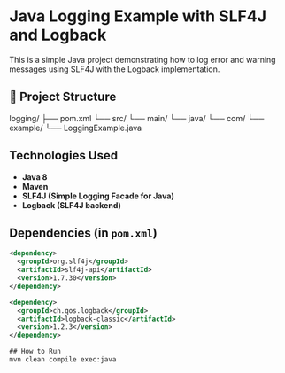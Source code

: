 # Java Logging Example with SLF4J and Logback

This is a simple Java project demonstrating how to log error and warning messages using SLF4J with the Logback implementation.


## 📁 Project Structure

logging/
├── pom.xml
└── src/
└── main/
└── java/
└── com/
└── example/
└── LoggingExample.java



##  Technologies Used

- **Java 8**
- **Maven**
- **SLF4J (Simple Logging Facade for Java)**
- **Logback (SLF4J backend)**


##  Dependencies (in `pom.xml`)

```xml
<dependency>
  <groupId>org.slf4j</groupId>
  <artifactId>slf4j-api</artifactId>
  <version>1.7.30</version>
</dependency>

<dependency>
  <groupId>ch.qos.logback</groupId>
  <artifactId>logback-classic</artifactId>
  <version>1.2.3</version>
</dependency>

## How to Run
mvn clean compile exec:java




